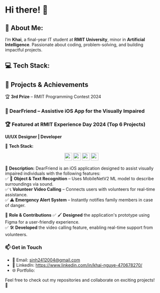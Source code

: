 # Hi there! 👋  

## 💫 About Me:
I’m **Khai**, a final-year IT student at **RMIT University**, minor in **Artificial Intelligence**. Passionate about coding, problem-solving, and building impactful projects.

## 💻 Tech Stack:


## 🚀 Projects & Achievements  
 🏆 **3rd Prize** – RMIT Programming Contest 2024  
### 📱 DearFriend – Assistive iOS App for the Visually Impaired  

### 🏆 Featured at **RMIT Experience Day 2024** (Top 6 Projects)  

**UI/UX Designer | Developer**  

🚀 **Tech Stack:**  
<p align="center">
  <img src="https://img.shields.io/badge/Swift-FA7343?style=flat&logo=swift&logoColor=white" height="25">
  <img src="https://img.shields.io/badge/SwiftUI-007AFF?style=flat&logo=swift&logoColor=white" height="25">
  <img src="https://img.shields.io/badge/Git-F05032?style=flat&logo=git&logoColor=white" height="25">
  <img src="https://img.shields.io/badge/MobileNetV2-00C853?style=flat" height="25">
</p>

📌 **Description:**  DearFriend is an iOS application designed to assist visually impaired individuals with the following features:  
✅ 🎯 **Object & Text Recognition** – Uses MobileNetV2 ML model to describe surroundings via sound.  
✅ 📞 **Volunteer Video Calling** – Connects users with volunteers for real-time assistance.  
✅ ⚠️ **Emergency Alert System** – Instantly notifies family members in case of danger.  

🎨 **Role & Contributions**
✅ 🖌 **Designed** the application's prototype using Figma for a user-friendly experience.  
✅ 🛠 **Developed** the video calling feature, enabling real-time support from volunteers.  


### 📫 Get in Touch  
- 📧 Email: sinh2412004@gmail.com
- 🔗 LinkedIn: https://www.linkedin.com/in/khai-nguye-470678270/
- 🌐 Portfolio: 

Feel free to check out my repositories and collaborate on exciting projects! 🚀  
